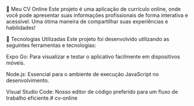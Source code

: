 📄 Meu CV Online
Este projeto é uma aplicação de currículo online, onde você pode apresentar suas informações profissionais de forma interativa e acessível. Uma ótima maneira de compartilhar suas experiências e habilidades!

🚀 Tecnologias Utilizadas
Este projeto foi desenvolvido utilizando as seguintes ferramentas e tecnologias:

Expo Go: Para visualizar e testar o aplicativo facilmente em dispositivos móveis.

Node.js: Essencial para o ambiente de execução JavaScript no desenvolvimento.

Visual Studio Code: Nosso editor de código preferido para um fluxo de trabalho eficiente.# cv-online
